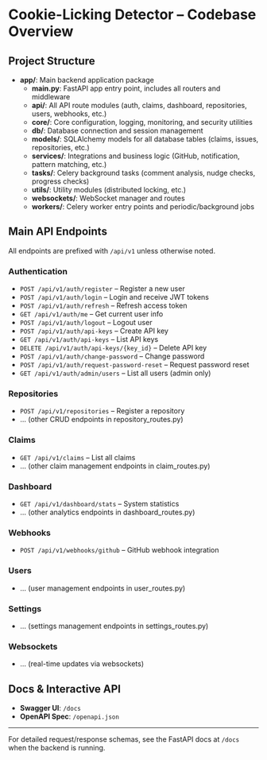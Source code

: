 # Cookie-Licking Detector – Codebase Overview

## Project Structure

- **app/**: Main backend application package
  - **main.py**: FastAPI app entry point, includes all routers and middleware
  - **api/**: All API route modules (auth, claims, dashboard, repositories, users, webhooks, etc.)
  - **core/**: Core configuration, logging, monitoring, and security utilities
  - **db/**: Database connection and session management
  - **models/**: SQLAlchemy models for all database tables (claims, issues, repositories, etc.)
  - **services/**: Integrations and business logic (GitHub, notification, pattern matching, etc.)
  - **tasks/**: Celery background tasks (comment analysis, nudge checks, progress checks)
  - **utils/**: Utility modules (distributed locking, etc.)
  - **websockets/**: WebSocket manager and routes
  - **workers/**: Celery worker entry points and periodic/background jobs

## Main API Endpoints

All endpoints are prefixed with `/api/v1` unless otherwise noted.

### Authentication
- `POST /api/v1/auth/register` – Register a new user
- `POST /api/v1/auth/login` – Login and receive JWT tokens
- `POST /api/v1/auth/refresh` – Refresh access token
- `GET /api/v1/auth/me` – Get current user info
- `POST /api/v1/auth/logout` – Logout user
- `POST /api/v1/auth/api-keys` – Create API key
- `GET /api/v1/auth/api-keys` – List API keys
- `DELETE /api/v1/auth/api-keys/{key_id}` – Delete API key
- `POST /api/v1/auth/change-password` – Change password
- `POST /api/v1/auth/request-password-reset` – Request password reset
- `GET /api/v1/auth/admin/users` – List all users (admin only)

### Repositories
- `POST /api/v1/repositories` – Register a repository
- ... (other CRUD endpoints in repository_routes.py)

### Claims
- `GET /api/v1/claims` – List all claims
- ... (other claim management endpoints in claim_routes.py)

### Dashboard
- `GET /api/v1/dashboard/stats` – System statistics
- ... (other analytics endpoints in dashboard_routes.py)

### Webhooks
- `POST /api/v1/webhooks/github` – GitHub webhook integration

### Users
- ... (user management endpoints in user_routes.py)

### Settings
- ... (settings management endpoints in settings_routes.py)

### Websockets
- ... (real-time updates via websockets)

## Docs & Interactive API
- **Swagger UI**: `/docs`
- **OpenAPI Spec**: `/openapi.json`

---

For detailed request/response schemas, see the FastAPI docs at `/docs` when the backend is running.
